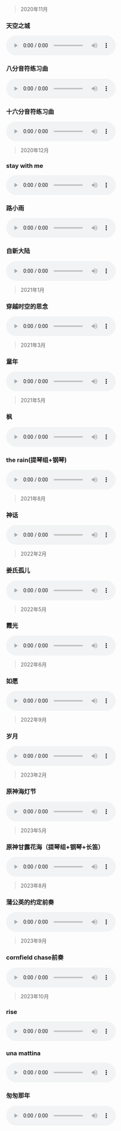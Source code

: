 > 2020年11月

### 天空之城

<audio controls>
  <source src="personal_achievements/Music/tkzc.m4a" type="audio/mp4">
</audio>

### 八分音符练习曲

<audio controls>
  <source src="personal_achievements/Music/bfyflxq.m4a" type="audio/mp4">
</audio>

### 十六分音符练习曲

<audio controls>
  <source src="personal_achievements/Music/slfyflxq.m4a" type="audio/mp4">
</audio>

> 2020年12月

### stay with me

<audio controls>
  <source src="personal_achievements/Music/swm.m4a" type="audio/mp4">
</audio>

### 路小雨

<audio controls>
  <source src="personal_achievements/Music/lxy.m4a" type="audio/mp4">
</audio>

### 自新大陆

<audio controls>
  <source src="personal_achievements/Music/zxdl.m4a" type="audio/mp4">
</audio>

> 2021年1月

### 穿越时空的思念

<audio controls>
  <source src="personal_achievements/Music/cyskdsn.m4a" type="audio/mp4">
</audio>

> 2021年3月

### 童年

<audio controls>
  <source src="personal_achievements/Music/tn.m4a" type="audio/mp4">
</audio>

> 2021年5月

### 枫

<audio controls>
  <source src="personal_achievements/Music/f.m4a" type="audio/mp4">
</audio>

### the rain(提琴组+钢琴)

<audio controls>
  <source src="personal_achievements/Music/tr.m4a" type="audio/mp4">
</audio>

> 2021年8月

### 神话

<audio controls>
  <source src="personal_achievements/Music/sh.m4a" type="audio/mp4">
</audio>

> 2022年2月

### 姜氏孤儿

<audio controls>
  <source src="personal_achievements/Music/jsge.mp3" type="audio/mpeg">
</audio>

> 2022年5月

### 霞光

<audio controls>
  <source src="personal_achievements/Music/xg.mp3" type="audio/mpeg">
</audio>

> 2022年6月

### 如愿

<audio controls>
  <source src="personal_achievements/Music/ry.mp3" type="audio/mpeg">
</audio>

> 2022年9月

### 岁月

<audio controls>
  <source src="personal_achievements/Music/sy.m4a" type="audio/mp4">
</audio>

> 2023年2月

### 原神海灯节

<audio controls>
  <source src="personal_achievements/Music/hdj.m4a" type="audio/mp4">
</audio>

> 2023年5月

### 原神甘露花海（提琴组+钢琴+长笛）

<audio controls>
  <source src="personal_achievements/Music/glhh.m4a" type="audio/mp4">
</audio>

> 2023年8月

### 蒲公英的约定前奏

<audio controls>
  <source src="personal_achievements/Music/pgydyd.m4a" type="audio/mp4">
</audio>

> 2023年9月

### cornfield chase前奏

<audio controls>
  <source src="personal_achievements/Music/xjcy.m4a" type="audio/mp4">
</audio>


> 2023年10月

### rise

<audio controls>
  <source src="personal_achievements/Music/rise.m4a" type="audio/mp4">
</audio>

### una mattina

<audio controls>
  <source src="personal_achievements/Music/um.m4a" type="audio/mp4">
</audio>

### 匆匆那年

<audio controls>
  <source src="personal_achievements/Music/ccnn.mp3" type="audio/mpeg">
</audio>